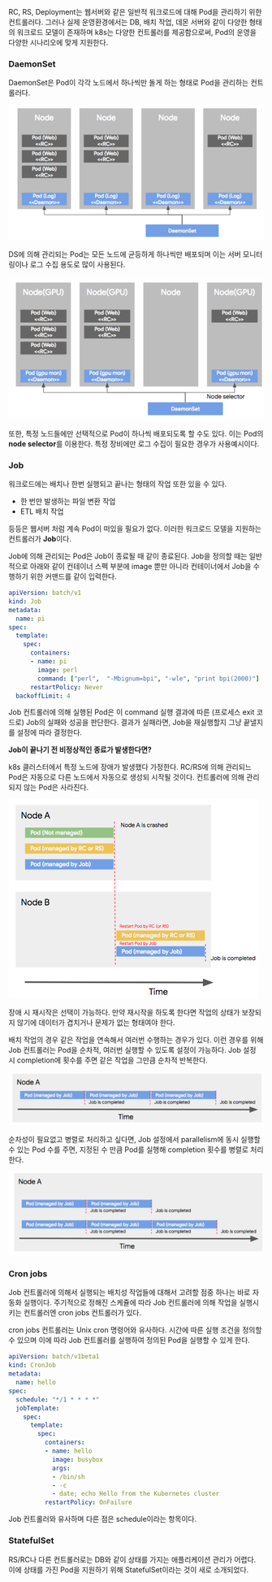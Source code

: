 RC, RS, Deployment는 웹서버와 같은 일반적 워크로드에 대해 Pod을 관리하기 위한 컨트롤러다. 그러나 실제 운영환경에서는 DB, 배치 작업, 데몬 서버와 같이 다양한 형태의 워크로드 모델이 존재하며 k8s는 다양한 컨트롤러를 제공함으로써, Pod의 운영을 다양한 시나리오에 맞게 지원한다.

### DaemonSet

DaemonSet은 Pod이 각각 노드에서 하나씩만 돌게 하는 형태로 Pod을 관리하는 컨트롤러다.

![](../img/12.png)

DS에 의해 관리되는 Pod는 모든 노드에 균등하게 하나씩만 배포되며 이는 서버 모니터링이나 로그 수집 용도로 많이 사용된다.

![](../img/13.png)

또한, 특정 노드들에만 선택적으로 Pod이 하나씩 배포되도록 할 수도 있다. 이는 Pod의 **node selector**를 이용한다. 특정 장비에만 로그 수집이 필요한 경우가 사용예시이다.

### Job

워크로드에는 배치나 한번 실행되고 끝나는 형태의 작업 또한 있을 수 있다.

- 한 번만 발생하는 파일 변환 작업
- ETL 배치 작업

등등은 웹서버 처럼 계속 Pod이 떠있을 필요가 없다. 이러한 워크로드 모델을 지원하는 컨트롤러가 **Job**이다.

Job에 의해 관리되는 Pod은 Job이 종료될 때 같이 종료된다. Job을 정의할 때는 일반적으로 아래와 같이 컨테이너 스펙 부분에 image 뿐만 아니라 컨테이너에서 Job을 수행하기 위한 커맨드를 같이 입력한다.

```yaml
apiVersion: batch/v1
kind: Job
metadata:
  name: pi
spec:
  template:
    spec:
      containers:
      - name: pi
        image: perl
        command: ["perl",  "-Mbignum=bpi", "-wle", "print bpi(2000)"]
      restartPolicy: Never
  backoffLimit: 4
```

Job 컨트롤러에 의해 실행된 Pod은 이 command 실행 결과에 따른 (프로세스 exit 코드로) Job의 실패와 성공을 판단한다. 결과가 실패라면, Job을 재실행할지 그냥 끝낼지를 설정에 따라 결정한다.

**Job이 끝나기 전 비정상적인 종료가 발생한다면?**

k8s 클러스터에서 특정 노드에 장애가 발생했다 가정한다. RC/RS에 의해 관리되느 Pod은 자동으로 다른 노드에서 자동으로 생성되 시작될 것이다. 컨트롤러에 의해 관리되지 않는 Pod은 사라진다.

![](../img/14.png)

장애 시 재시작은 선택이 가능하다. 만약 재시작을 하도록 한다면 작업의 상태가 보장되지 않기에 데이터가 겹치거나 문제가 없는 형태여야 한다.

배치 작업의 경우 같은 작업을 연속해서 여러번 수행하는 경우가 있다. 이런 경우를 위해 Job 컨트롤러는 Pod을 순차적, 여러번 실행할 수 있도록 설정이 가능하다. Job 설정 시 completion에 횟수를 주면 같은 작업을 그만큼 순차적 반복한다.

![](../img/15.png)

순차성이 필요없고 병렬로 처리하고 싶다면, Job 설정에서 parallelism에 동시 실행할 수 있는 Pod 수를 주면, 지정된 수 만큼 Pod를 실행해 completion 횟수를 병렬로 처리한다.

![](../img/16.png)

### Cron jobs

Job 컨트롤러에 의해서 실행되는 배치성 작업들에 대해서 고려할 점중 하나는 바로 자동화 실행이다. 주기적으로 정해진 스케쥴에 따라 Job 컨트롤러에 의해 작업을 실행시키는 컨트롤러엔 cron jobs 컨트롤러가 있다.

cron jobs 컨트롤러는 Unix cron 명령어와 유사하다. 시간에 따른 실행 조건을 정의할 수 있으며 이에 따라 Job 컨트롤러를 실행하여 정의된 Pod을 실행할 수 있게 한다.

```yaml
apiVersion: batch/v1beta1
kind: CronJob
metadata:
  name: hello
spec:
  schedule: "*/1 * * * *"
  jobTemplate:
    spec:
      template:
        spec:
          containers:
          - name: hello
            image: busybox
            args:
            - /bin/sh
            - -c
            - date; echo Hello from the Kubernetes cluster
          restartPolicy: OnFailure
```

Job 컨트롤러와 유사하며 다른 점은 schedule이라는 항목이다.

### StatefulSet

RS/RC나 다른 컨트롤러로는 DB와 같이 상태를 가지는 애플리케이션 관리가 어렵다. 이에 상태를 가진 Pod을 지원하기 위해 StatefulSet이라는 것이 새로 소개되었다.